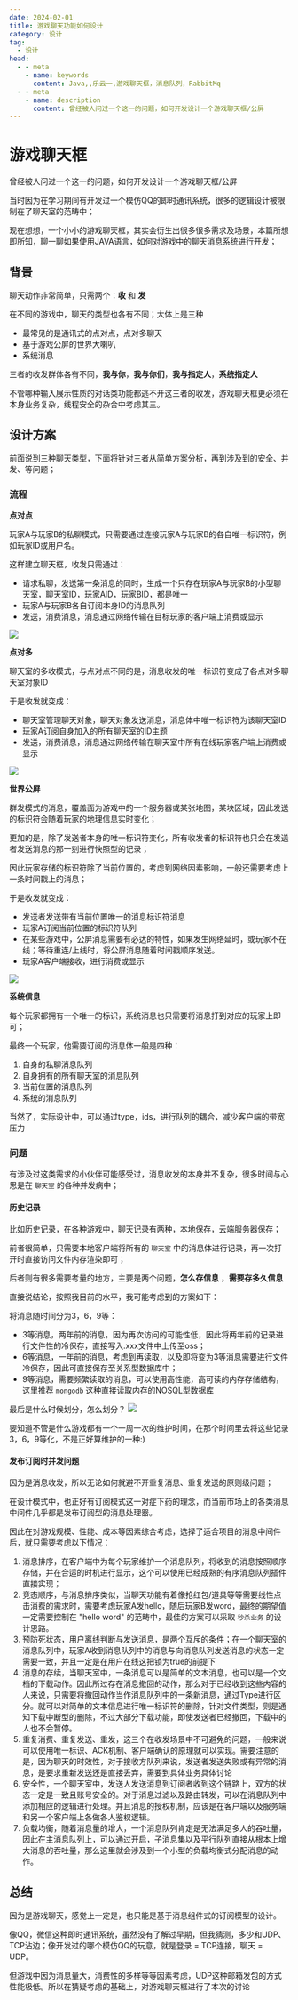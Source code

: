 ```yaml
---
date: 2024-02-01
title: 游戏聊天功能如何设计
category: 设计
tag:
  - 设计
head:
  - - meta
    - name: keywords
      content: Java,,乐云一,游戏聊天框，消息队列，RabbitMq
  - - meta
    - name: description
      content: 曾经被人问过一个这一的问题，如何开发设计一个游戏聊天框/公屏
---
```

# 游戏聊天框

曾经被人问过一个这一的问题，如何开发设计一个游戏聊天框/公屏

当时因为在学习期间有开发过一个模仿QQ的即时通讯系统，很多的逻辑设计被限制在了聊天室的范畴中；

现在想想，一个小小的游戏聊天框，其实会衍生出很多很多需求及场景，本篇所想即所知，聊一聊如果使用JAVA语言，如何对游戏中的聊天消息系统进行开发；

## 背景

聊天动作非常简单，只需两个：**收** 和 **发** 

在不同的游戏中，聊天的类型也各有不同；大体上是三种

- 最常见的是通讯式的点对点，点对多聊天
- 基于游戏公屏的世界大喇叭
- 系统消息

三者的收发群体各有不同，**我与你**，**我与你们**，**我与指定人**，**系统指定人**

不管哪种输入展示性质的对话类功能都逃不开这三者的收发，游戏聊天框更必须在本身业务复杂，线程安全的杂合中考虑其三。

## 设计方案

前面说到三种聊天类型，下面将针对三者从简单方案分析，再到涉及到的安全、并发、等问题；

### 流程

**点对点**

玩家A与玩家B的私聊模式，只需要通过连接玩家A与玩家B的各自唯一标识符，例如玩家ID或用户名。

这样建立聊天框，收发只需通过：

- 请求私聊，发送第一条消息的同时，生成一个只存在玩家A与玩家B的小型聊天室，聊天室ID，玩家AID，玩家BID，都是唯一
- 玩家A与玩家B各自订阅本身ID的消息队列
- 发送，消费消息，消息通过网络传输在目标玩家的客户端上消费或显示

![](https://leyunone-img.oss-cn-hangzhou.aliyuncs.com/image/2024-02-01/22e5e2a2-2fcb-472b-b88d-aea50f85f7e4.png)

**点对多**

聊天室的多收模式，与点对点不同的是，消息收发的唯一标识符变成了各点对多聊天室对象ID

于是收发就变成：

- 聊天室管理聊天对象，聊天对象发送消息，消息体中唯一标识符为该聊天室ID
- 玩家A订阅自身加入的所有聊天室的ID主题
- 发送，消费消息，消息通过网络传输在聊天室中所有在线玩家客户端上消费或显示

![](https://leyunone-img.oss-cn-hangzhou.aliyuncs.com/image/2024-02-01/db587c73-ff33-41ca-89d2-b5b770f240f5.png)

**世界公屏**

群发模式的消息，覆盖面为游戏中的一个服务器或某张地图，某块区域，因此发送的标识符会随着玩家的地理信息实时变化；

更加的是，除了发送者本身的唯一标识符变化，所有收发者的标识符也只会在发送者发送消息的那一刻进行快照型的记录；

因此玩家存储的标识符除了当前位置的，考虑到网络因素影响，一般还需要考虑上一条时间戳上的消息；

于是收发就变成：

- 发送者发送带有当前位置唯一的消息标识符消息
- 玩家A订阅当前位置的标识符队列
- 在某些游戏中，公屏消息需要有必达的特性，如果发生网络延时，或玩家不在线；等待重连/上线时，将公屏消息随着时间戳顺序发送。
- 玩家A客户端接收，进行消费或显示

![](https://leyunone-img.oss-cn-hangzhou.aliyuncs.com/image/2024-02-01/642135ec-28e9-4518-ab68-c951e5e65b1c.png)

**系统信息**

每个玩家都拥有一个唯一的标识，系统消息也只需要将消息打到对应的玩家上即可；



最终一个玩家，他需要订阅的消息体一般是四种：

1. 自身的私聊消息队列
2. 自身拥有的所有聊天室的消息队列
3. 当前位置的消息队列
4. 系统的消息队列

当然了，实际设计中，可以通过type，ids，进行队列的耦合，减少客户端的带宽压力

### 问题

有涉及过这类需求的小伙伴可能感受过，消息收发的本身并不复杂，很多时间与心思是在 `聊天室` 的各种并发病中；

#### 历史记录

比如历史记录，在各种游戏中，聊天记录有两种，本地保存，云端服务器保存；

前者很简单，只需要本地客户端将所有的 `聊天室` 中的消息体进行记录，再一次打开时直接访问文件内存渲染即可；

后者则有很多需要考量的地方，主要是两个问题，**怎么存信息** ，**需要存多久信息**

直接说结论，按照我目前的水平，我可能考虑到的方案如下：	

将消息随时间分为3，6，9等：

- 3等消息，两年前的消息，因为再次访问的可能性低，因此将两年前的记录进行文件性的冷保存，直接写入.xxx文件中上传至oss；
- 6等消息，一年前的消息，考虑到再读取，以及即将变为3等消息需要进行文件冷保存，因此可直接保存至关系型数据库中；
- 9等消息，需要频繁读取的消息，可以使用高性能，高可读的内存存储结构，这里推荐 `mongodb` 这种直接读取内存的NOSQL型数据库

最后是什么时候划分，怎么划分？ ![](https://leyunone-img.oss-cn-hangzhou.aliyuncs.com/image/emo/2023-04-23/bd8b271f-8282-47e9-884e-84b7220769ba.jpg)

要知道不管是什么游戏都有一个一周一次的维护时间，在那个时间里去将这些记录3，6，9等化，不是正好算维护的一种:)

#### 发布订阅时并发问题

因为是消息收发，所以无论如何就避不开重复消息、重复发送的原则级问题；

在设计模式中，也正好有订阅模式这一对症下药的理念，而当前市场上的各类消息中间件几乎都是发布订阅型的消息处理器。

因此在对游戏规模、性能、成本等因素综合考虑，选择了适合项目的消息中间件后，就只需要考虑以下情况：

1. 消息排序，在客户端中为每个玩家维护一个消息队列，将收到的消息按照顺序存储，并在合适的时机进行显示，这个可以使用已经成熟的有序消息队列插件直接实现；
2. 竞态顺序，与消息排序类似，当聊天功能有着像抢红包/道具等等需要线性点击消费的需求时，需要考虑玩家A发hello，随后玩家B发word，最终的期望值一定需要控制在 "hello word" 的范畴中，最佳的方案可以采取 `秒杀业务` 的设计思路。
3. 预防死状态，用户离线判断与发送消息，是两个互斥的条件；在一个聊天室的消息队列中，玩家A收到消息队列中的消息与向消息队列发送消息的状态一定需要一致，并且一定是在用户在线这把锁为true的前提下
4. 消息的存续，当聊天室中，一条消息可以是简单的文本消息，也可以是一个文档的下载动作。因此所过存在消息撤回的动作，那么对于已经收到这些内容的人来说，只需要将撤回动作当作消息队列中的一条新消息，通过Type进行区分。就可以对简单的文本信息进行唯一标识符的删除，针对文件类型，则是通知下载中断型的删除，不过大部分下载功能，即使发送者已经撤回，下载中的人也不会暂停。
5. 重复消费、重复发送、重发，这三个在收发场景中不可避免的问题，一般来说可以使用唯一标识、ACK机制、客户端确认的原理就可以实现。需要注意的是，因为聊天的时效性，对于接收方队列来说，发送者发送失败或有异常的消息，是要求重新发送还是直接丢弃，需要到具体业务具体讨论
6. 安全性，一个聊天室中，发送人发送消息到订阅者收到这个链路上，双方的状态一定是一致且账号安全的。对于消息过滤以及路由转发，可以在消息队列中添加相应的逻辑进行处理。并且消息的授权机制，应该是在客户端以及服务端和另一个客户端上各做各人鉴权逻辑。
7. 负载均衡，随着消息量的增大，一个消息队列肯定是无法满足多人的吞吐量，因此在主消息队列上，可以通过开启，子消息集以及平行队列直接从根本上增大消息的吞吐量，那么这里就会涉及到一个小型的负载均衡式分配消息的动作。

## 总结

因为是游戏聊天，感觉上一定是，也只能是基于消息组件式的订阅模型的设计。

像QQ，微信这种即时通讯系统，虽然没有了解过早期，但我猜测，多少和UDP、TCP沾边；像开发过的哪个模仿QQ的玩意，就是登录 = TCP连接，聊天 = UDP。

但游戏中因为消息量大，消费性的多样等等因素考虑，UDP这种邮箱发包的方式性能极低。所以在猜疑考虑的基础上，对游戏聊天框进行了本次的讨论

